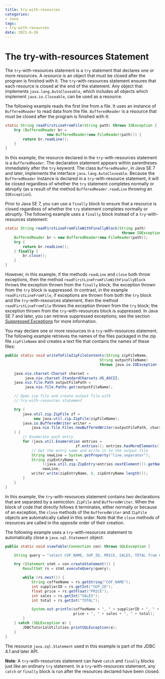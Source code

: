 ```yaml
---
title: try-with-resources
categories:
- Java
tags:
- try-with-resources
date: 2021-6-26
---
```


# The try-with-resources Statement

The `try`-with-resources statement is a `try` statement that declares one or more resources. A *resource* is an object that must be closed after the program is finished with it. The `try`-with-resources statement ensures that each resource is closed at the end of the statement. Any object that implements `java.lang.AutoCloseable`, which includes all objects which implement `java.io.Closeable`, can be used as a resource.

The following example reads the first line from a file. It uses an instance of `BufferedReader` to read data from the file. `BufferedReader` is a resource that must be closed after the program is finished with it:

```java
static String readFirstLineFromFile(String path) throws IOException {
    try (BufferedReader br =
                   new BufferedReader(new FileReader(path))) {
        return br.readLine();
    }
}
```

In this example, the resource declared in the `try`-with-resources statement is a `BufferedReader`. The declaration statement appears within parentheses immediately after the `try` keyword. The class `BufferedReader`, in Java SE 7 and later, implements the interface `java.lang.AutoCloseable`. Because the `BufferedReader` instance is declared in a `try`-with-resource statement, it will be closed regardless of whether the `try` statement completes normally or abruptly (as a result of the method `BufferedReader.readLine` throwing an `IOException`).

Prior to Java SE 7, you can use a `finally` block to ensure that a resource is closed regardless of whether the `try` statement completes normally or abruptly. The following example uses a `finally` block instead of a `try`-with-resources statement:

```java
static String readFirstLineFromFileWithFinallyBlock(String path)
                                                     throws IOException {
    BufferedReader br = new BufferedReader(new FileReader(path));
    try {
        return br.readLine();
    } finally {
        br.close();
    }
}
```

However, in this example, if the methods `readLine` and `close` both throw exceptions, then the method `readFirstLineFromFileWithFinallyBlock` throws the exception thrown from the `finally` block; the exception thrown from the `try` block is suppressed. In contrast, in the example `readFirstLineFromFile`, if exceptions are thrown from both the `try` block and the `try`-with-resources statement, then the method `readFirstLineFromFile` throws the exception thrown from the `try` block; the exception thrown from the `try`-with-resources block is suppressed. In Java SE 7 and later, you can retrieve suppressed exceptions; see the section [Suppressed Exceptions](https://docs.oracle.com/javase/tutorial/essential/exceptions/tryResourceClose.html#suppressed-exceptions) for more information.

You may declare one or more resources in a `try`-with-resources statement. The following example retrieves the names of the files packaged in the zip file `zipFileName` and creates a text file that contains the names of these files:

```java
public static void writeToFileZipFileContents(String zipFileName,
                                           String outputFileName)
                                           throws java.io.IOException {

    java.nio.charset.Charset charset =
         java.nio.charset.StandardCharsets.US_ASCII;
    java.nio.file.Path outputFilePath =
         java.nio.file.Paths.get(outputFileName);

    // Open zip file and create output file with 
    // try-with-resources statement

    try (
        java.util.zip.ZipFile zf =
             new java.util.zip.ZipFile(zipFileName);
        java.io.BufferedWriter writer = 
            java.nio.file.Files.newBufferedWriter(outputFilePath, charset)
    ) {
        // Enumerate each entry
        for (java.util.Enumeration entries =
                                zf.entries(); entries.hasMoreElements();) {
            // Get the entry name and write it to the output file
            String newLine = System.getProperty("line.separator");
            String zipEntryName =
                 ((java.util.zip.ZipEntry)entries.nextElement()).getName() +
                 newLine;
            writer.write(zipEntryName, 0, zipEntryName.length());
        }
    }
}
```

In this example, the `try`-with-resources statement contains two declarations that are separated by a semicolon: `ZipFile` and `BufferedWriter`. When the block of code that directly follows it terminates, either normally or because of an exception, the `close` methods of the `BufferedWriter` and `ZipFile` objects are automatically called in this order. Note that the `close` methods of resources are called in the *opposite* order of their creation.

The following example uses a `try`-with-resources statement to automatically close a `java.sql.Statement` object:

```java
public static void viewTable(Connection con) throws SQLException {

    String query = "select COF_NAME, SUP_ID, PRICE, SALES, TOTAL from COFFEES";

    try (Statement stmt = con.createStatement()) {
        ResultSet rs = stmt.executeQuery(query);

        while (rs.next()) {
            String coffeeName = rs.getString("COF_NAME");
            int supplierID = rs.getInt("SUP_ID");
            float price = rs.getFloat("PRICE");
            int sales = rs.getInt("SALES");
            int total = rs.getInt("TOTAL");

            System.out.println(coffeeName + ", " + supplierID + ", " + 
                               price + ", " + sales + ", " + total);
        }
    } catch (SQLException e) {
        JDBCTutorialUtilities.printSQLException(e);
    }
}
```

The resource `java.sql.Statement` used in this example is part of the JDBC 4.1 and later API.

**Note**: A `try`-with-resources statement can have `catch` and `finally` blocks just like an ordinary `try` statement. In a `try`-with-resources statement, any `catch` or `finally` block is run after the resources declared have been closed.

